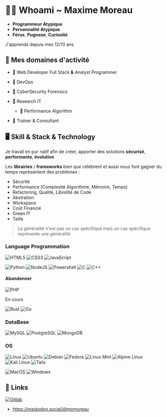 # 👨‍💻 Whoami ~ Maxime Moreau

- **Programmeur Atypique** 
- **Personnalité Atypique**
- **Férus**, **Pugnase**, **Curiosité**

J'apprends depuis mes 12/13 ans

## 💼 Mes domaines d'activité 

- 🔸 Web Developer Full Stack **&** Analyst Programmer
- 🔸 DevOps
- 🔸 CyberSecurity Forensics
- 🔸 Research IT
    - 🚀 Performance Algorithm

- 🔸 Trainer & Consultant

## 🖥️ Skill & Stack & Technology

Je travail en pur natif afin de créer, apporter des solutions **sécurisé**, **performante**, **évolutive**

Les **librairies** / **frameworks** bien que célébrent et aussi nous font gagner du temps représentent des problèmes :
- Sécurité
- Performance (Complexité Algorithme, Mémoire, Temps)
- Refactoring, Qualité, Libisilité de Code
- Abstration
- Workspace
- Coût Financié
- Green IT
- Taille

> La généralité n'est pas un cas spécifique mais un cas spécifique représente une généralité

### Language Programmation
![HTML5](https://img.shields.io/badge/HTML5-e34c26?style=for-the-badge&logo=html5&logoColor=white)
![CSS3](https://img.shields.io/badge/CSS3-264de4?style=for-the-badge&logo=css3&logoColor=white)
![JavaScript](https://img.shields.io/badge/JavaScript-F7DF1E?style=for-the-badge&logo=JavaScript&logoColor=white)

![Python](https://img.shields.io/badge/Python-4B8BBE?style=for-the-badge&logo=python&logoColor=white)
![NodeJS](https://img.shields.io/badge/Node.js-43853D?style=for-the-badge&logo=node.js&logoColor=white)
![Powershell](https://img.shields.io/badge/Powershell-2CA5E0?style=for-the-badge&logo=powershell&logoColor=white) 
![C](https://img.shields.io/badge/C-00599C?style=for-the-badge&logo=c&logoColor=white)
![C++](https://img.shields.io/badge/C%2B%2B-00599C?style=for-the-badge&logo=c%2B%2B&logoColor=white) 

#### Abandonner 
![PHP](https://img.shields.io/badge/PHP-777BB4?style=for-the-badge&logo=php&logoColor=white)

En cours

![Rust](https://img.shields.io/badge/Rust-000000?style=for-the-badge&logo=rust&logoColor=white)
![Go](https://img.shields.io/badge/Go-00ADD8?style=for-the-badge&logo=go&logoColor=white)

### DataBase

![MySQL](https://img.shields.io/badge/MySQL-00000F?style=for-the-badge&logo=mysql&logoColor=white)
![PostgreSQL](https://img.shields.io/badge/PostgreSQL-316192?style=for-the-badge&logo=postgresql&logoColor=white)
![MongoDB](https://img.shields.io/badge/MongoDB-4EA94B?style=for-the-badge&logo=mongodb&logoColor=white)

### OS 

![Linux](https://img.shields.io/badge/Linux-FCC624?style=for-the-badge&logo=linux&logoColor=black)
![Ubuntu](https://img.shields.io/badge/Ubuntu-E95420?style=for-the-badge&logo=ubuntu&logoColor=white)
![Debian](https://img.shields.io/badge/Debian-A81D33?style=for-the-badge&logo=debian&logoColor=white)
![Fedora](https://img.shields.io/badge/Fedora-294172?style=for-the-badge&logo=fedora&logoColor=white)
![Linux Mint](https://img.shields.io/badge/Linux_Mint-87CF3E?style=for-the-badge&logo=linux-mint&logoColor=white)
![Alpine Linux](https://img.shields.io/badge/Alpine_Linux-0D597F?style=for-the-badge&logo=alpine-linux&logoColor=white)
![Kali Linux](https://img.shields.io/badge/Kali_Linux-557C94?style=for-the-badge&logo=kali-linux&logoColor=white)
![Tails](https://img.shields.io/badge/Tails%20-56347C?&style=for-the-badge&logo=tails&logoColor=white)

![MacOS](https://img.shields.io/badge/mac%20os-000000?style=for-the-badge&logo=apple&logoColor=white)
![Windows](https://img.shields.io/badge/Windows-0078D6?style=for-the-badge&logo=windows&logoColor=white)

## 🔗 Links 

[![Gitlab](https://img.shields.io/badge/GitLab-330F63?style=for-the-badge&logo=gitlab&logoColor=white)](https://gitlab.com/mmoreau)
- https://mastodon.social/@mxmoreau
